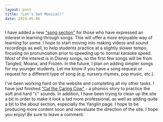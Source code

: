 ```yaml
---
layout: post
title: "Let's Get Musical!"
date: 2019-05-06
---
```


I have added a new ["song section"](https://www.tralinge.com/english_corner/songs/) for those 
who have expressed an interest in learning through songs. 
This will offer a more enjoyable way of learning for some. I hope to start moving into making
videos and sound recordings as well, to help students practice at a slightly slower tempo, 
focusing on pronunciation prior to speeding up to normal karaoke speed. Most of the interest
is in Disney songs, so the first few songs will be from Tangled, Moana, and Frozen. In the future,
I plan on adding simpler songs for my younger students. Let me know if you have a song request
or request for a different type of song (e.g. nursery rhymes, pop music, etc.).

I've been working hard on the website and completing all my other tasks. I have just finished 
["Cal the Caring Cow"](https://www.tralinge.com/english_corner/stories/cal/) -
a phonics story to practice the soft and hard "c" sounds. In addition, I have been trying to 
clean up the site a bit in order to make it look a tad more professional, as well as adding 
quite a bit to the about section, especially the Yanglin page. I hope to be producing more content
soon and reevaluate the direction of the site. I hope you enjoy! Be sure to leave a comment.
